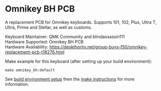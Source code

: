 Omnikey BH PCB
===

A replacement PCB for Omnikey keyboards. Supports 101, 102, Plus, Ultra T, Ultra, Prime and Stellar, as well as customs.

Keyboard Maintainer: QMK Community and blindassassin111  
Hardware Supported: Omnikey BH PCB  
Hardware Availability: https://deskthority.net/group-buys-f50/omnikey-replacement-pcb-t18276.html

Make example for this keyboard (after setting up your build environment):

    make omnikey_bh:default

See [build environment setup](https://docs.qmk.fm/#/getting_started_build_tools) then the [make instructions](https://docs.qmk.fm/#/getting_started_make_guide) for more information.
